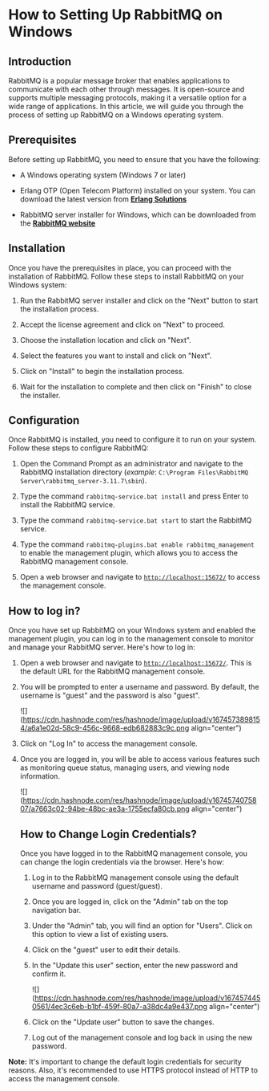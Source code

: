 # How to Setting Up RabbitMQ on Windows

## **Introduction**

RabbitMQ is a popular message broker that enables applications to communicate with each other through messages. It is open-source and supports multiple messaging protocols, making it a versatile option for a wide range of applications. In this article, we will guide you through the process of setting up RabbitMQ on a Windows operating system.

## **Prerequisites**

Before setting up RabbitMQ, you need to ensure that you have the following:

* A Windows operating system (Windows 7 or later)
    
* Erlang OTP (Open Telecom Platform) installed on your system. You can download the latest version from [**Erlang Solutions**](https://www.erlang.org/downloads)
    
* RabbitMQ server installer for Windows, which can be downloaded from the [**RabbitMQ website**](https://www.rabbitmq.com/install-windows.html)
    

## **Installation**

Once you have the prerequisites in place, you can proceed with the installation of RabbitMQ. Follow these steps to install RabbitMQ on your Windows system:

1. Run the RabbitMQ server installer and click on the "Next" button to start the installation process.
    
2. Accept the license agreement and click on "Next" to proceed.
    
3. Choose the installation location and click on "Next".
    
4. Select the features you want to install and click on "Next".
    
5. Click on "Install" to begin the installation process.
    
6. Wait for the installation to complete and then click on "Finish" to close the installer.
    

## **Configuration**

Once RabbitMQ is installed, you need to configure it to run on your system. Follow these steps to configure RabbitMQ:

1. Open the Command Prompt as an administrator and navigate to the RabbitMQ installation directory (*example*: `C:\Program Files\RabbitMQ Server\rabbitmq_server-3.11.7\sbin`).
    
2. Type the command `rabbitmq-service.bat install` and press Enter to install the RabbitMQ service.
    
3. Type the command `rabbitmq-service.bat start` to start the RabbitMQ service.
    
4. Type the command `rabbitmq-plugins.bat enable rabbitmq_management` to enable the management plugin, which allows you to access the RabbitMQ management console.
    
5. Open a web browser and navigate to [`http://localhost:15672/`](http://localhost:15672/) to access the management console.
    

## How to log in?

Once you have set up RabbitMQ on your Windows system and enabled the management plugin, you can log in to the management console to monitor and manage your RabbitMQ server. Here's how to log in:

1. Open a web browser and navigate to [`http://localhost:15672/`](http://localhost:15672/). This is the default URL for the RabbitMQ management console.
    
2. You will be prompted to enter a username and password. By default, the username is "guest" and the password is also "guest".
    
    ![](https://cdn.hashnode.com/res/hashnode/image/upload/v1674573898154/a6a1e02d-58c9-456c-9668-edb682883c9c.png align="center")
    
3. Click on "Log In" to access the management console.
    
4. Once you are logged in, you will be able to access various features such as monitoring queue status, managing users, and viewing node information.
    
    ![](https://cdn.hashnode.com/res/hashnode/image/upload/v1674574075807/a7663c02-94be-48bc-ae3a-1755ecfa80cb.png align="center")
    
    ## How to Change Login Credentials?
    
    Once you have logged in to the RabbitMQ management console, you can change the login credentials via the browser. Here's how:
    
    1. Log in to the RabbitMQ management console using the default username and password (guest/guest).
        
    2. Once you are logged in, click on the "Admin" tab on the top navigation bar.
        
    3. Under the "Admin" tab, you will find an option for "Users". Click on this option to view a list of existing users.
        
    4. Click on the "guest" user to edit their details.
        
    5. In the "Update this user" section, enter the new password and confirm it.
        
        ![](https://cdn.hashnode.com/res/hashnode/image/upload/v1674574450561/4ec3c6eb-b1bf-459f-80a7-a38dc4a9e437.png align="center")
        
    6. Click on the "Update user" button to save the changes.
        
    7. Log out of the management console and log back in using the new password.
        

**Note:** It's important to change the default login credentials for security reasons. Also, it's recommended to use HTTPS protocol instead of HTTP to access the management console.